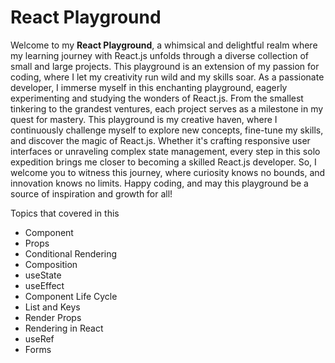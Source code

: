 # React Playground

Welcome to my **React Playground**, a whimsical and delightful realm where my learning journey with React.js unfolds through a diverse collection of small and large projects. This playground is an extension of my passion for coding, where I let my creativity run wild and my skills soar. As a passionate developer, I immerse myself in this enchanting playground, eagerly experimenting and studying the wonders of React.js. From the smallest tinkering to the grandest ventures, each project serves as a milestone in my quest for mastery. This playground is my creative haven, where I continuously challenge myself to explore new concepts, fine-tune my skills, and discover the magic of React.js. Whether it's crafting responsive user interfaces or unraveling complex state management, every step in this solo expedition brings me closer to becoming a skilled React.js developer. So, I welcome you to witness this journey, where curiosity knows no bounds, and innovation knows no limits. Happy coding, and may this playground be a source of inspiration and growth for all!

Topics that covered in this

- Component
- Props
- Conditional Rendering
- Composition
- useState
- useEffect
- Component Life Cycle
- List and Keys
- Render Props
- Rendering in React
- useRef
- Forms
